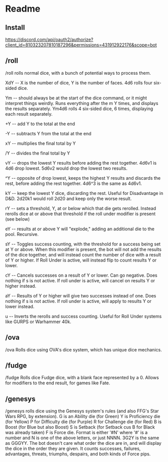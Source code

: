 # Readme
## Install
https://discord.com/api/oauth2/authorize?client_id=810323207810187296&permissions=431912922176&scope=bot

## /roll
/roll rolls normal dice, with a bunch of potential ways to process them.

XdY -- X is the number of dice, Y is the number of faces. 4d6 rolls four six-sided dice.

Ym -- should always be at the start of the dice command, or it might interpret things weirdly. Runs everything after the m Y times, and displays the results separately. Ym4d6 rolls 4 six-sided dice, 6 times, displaying each result separately.

+Y -- add Y to the total at the end

-Y -- subtracts Y from the total at the end

xY -- multiplies the final total by Y

/Y -- divides the final total by Y

vY -- drops the lowest Y results before adding the rest together. 4d6v1 is 4d6 drop lowest. 5d6v2 would drop the lowest two results.

^Y -- opposite of drop lowest, keeps the highest Y results and discards the rest, before adding the rest together. 4d6^3 is the same as 4d6v1.

kY -- keep the lowest Y dice, discarding the rest. Useful for Disadvantage in D&D. 2d20k1 would roll 2d20 and keep only the worse result.

rY -- sets a threshold, Y, at or below which that die gets rerolled. Instead rerolls dice at or above that threshold if the roll under modifier is present (see below)

eY -- results at or above Y will "explode," adding an additional die to the pool. Recursive.

sY -- Toggles success counting, with the threshold for a success being set at Y or above. When this modifier is present, the bot will not add the results of the dice together, and will instead count the number of dice with a result of Y or higher. If Roll Under is active, will instead flip to count results Y or lower.

cY -- Cancels successes on a result of Y or lower. Can go negative. Does nothing if s is not active. If roll under is active, will cancel on results Y or higher instead.

aY -- Results of Y or higher will give two successes instead of one. Does nothing if s is not active. If roll under is active, will apply to results Y or lower instead.

u -- Inverts the rerolls and success counting. Useful for Roll Under systems like GURPS or Warhammer 40k.

## /ova
/ova Rolls dice using OVA's dice system, which has unique dice mechanics.

## /fudge
/fudge Rolls dice Fudge dice, with a blank face represented by a 0. Allows for modifiers to the end result, for games like Fate.

## /genesys
/genesys rolls dice using the Genesys system's rules (and also FFG's Star Wars RPG, by extension).
G is an Ability die (for Green)
Y is Proficiency die (for Yellow)
P for Difficulty die (for Purple)
R for Challenge die (for Red)
B is Boost (for Blue but also Boost)
S is Setback (for Setback cus B for Black was already taken)
F is Force die.
Format is either '#N' where '#' is a number and N is one of the above letters, or just NNNN. 3G2Y is the same as GGGYY. The bot doesn't care what order the dice are in, and will display the dice in the order they are given. It counts successes, failures, advantages, threats, triumphs, despairs, and both kinds of Force pips.
